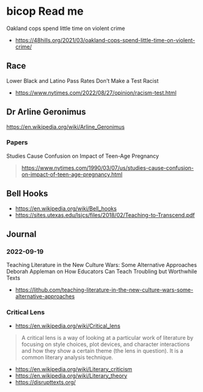 # bicop Read me

Oakland cops spend little time on violent crime
* https://48hills.org/2021/03/oakland-cops-spend-little-time-on-violent-crime/

## Race

Lower Black and Latino Pass Rates Don’t Make a Test Racist
* https://www.nytimes.com/2022/08/27/opinion/racism-test.html



## Dr Arline Geronimus

https://en.wikipedia.org/wiki/Arline_Geronimus

### Papers


Studies Cause Confusion on Impact of Teen-Age Pregnancy
> https://www.nytimes.com/1990/03/07/us/studies-cause-confusion-on-impact-of-teen-age-pregnancy.html


## Bell Hooks

* https://en.wikipedia.org/wiki/Bell_hooks
* https://sites.utexas.edu/lsjcs/files/2018/02/Teaching-to-Transcend.pdf


## Journal

### 2022-09-19

Teaching Literature in the New Culture Wars: Some Alternative Approaches
Deborah Appleman on How Educators Can Teach Troubling but Worthwhile Texts
* https://lithub.com/teaching-literature-in-the-new-culture-wars-some-alternative-approaches


### Critical Lens

* https://en.wikipedia.org/wiki/Critical_lens
>A critical lens is a way of looking at a particular work of literature by focusing on style choices, plot devices, and character interactions and how they show a certain theme (the lens in question). It is a common literary analysis technique.
* https://en.wikipedia.org/wiki/Literary_criticism
* https://en.wikipedia.org/wiki/Literary_theory
* https://disrupttexts.org/
